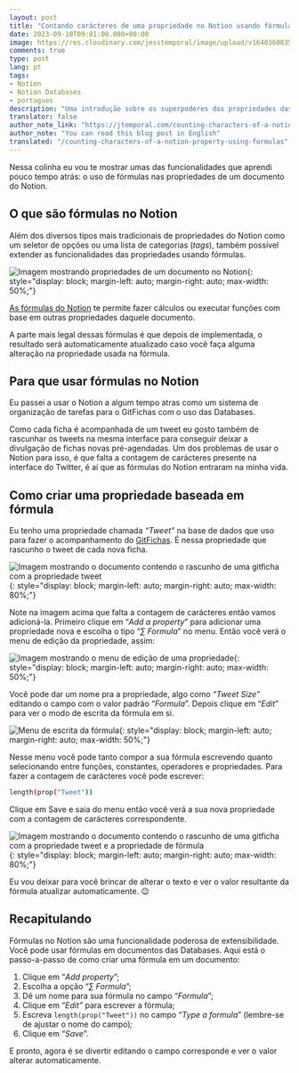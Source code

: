 ```yaml
---
layout: post
title: "Contando carácteres de uma propriedade no Notion usando fórmulas"
date: 2023-09-10T09:01:00.000+00:00
image: https://res.cloudinary.com/jesstemporal/image/upload/v1640360835/covers/colinha_igmf4s.png
comments: true
type: post
lang: pt
tags:
- Notion
- Notion Databases
- portugues
description: "Uma introdução sobre os superpoderes das propriedades das Databases"
translator: false
author_note_link: "https://jtemporal.com/counting-characters-of-a-notion-property-using-formulas"
author_note: "You can read this blog post in English"
translated: "/counting-characters-of-a-notion-property-using-formulas"
---
```


Nessa colinha eu vou te mostrar umas das funcionalidades que aprendi pouco tempo atrás: o uso de fórmulas nas propriedades de um documento do Notion.

## O que são fórmulas no Notion

Além dos diversos tipos mais tradicionais de propriedades do Notion como um seletor de opções ou uma lista de categorias (*tags*), também possível extender as funcionalidades das propriedades usando fórmulas.

![Imagem mostrando propriedades de um documento no Notion](https://res.cloudinary.com/jesstemporal/image/upload/v1668779237/notion/properties-blog-post-notion_z7mluh.png){: style="display: block; margin-left: auto; margin-right: auto; max-width: 50%;"}

[As fórmulas do Notion](https://www.notion.so/help/formulas) te permite fazer cálculos ou executar funções com base em outras propriedades daquele documento.

A parte mais legal dessas fórmulas é que depois de implementada, o resultado será automaticamente atualizado caso você faça alguma alteração na propriedade usada na fórmula.

## Para que usar fórmulas no Notion

Eu passei a usar o Notion a algum tempo atras como um sistema de organização de tarefas para o GitFichas com o uso das Databases.

Como cada ficha é acompanhada de um tweet eu gosto também de rascunhar os tweets na mesma interface para conseguir deixar a divulgação de fichas novas pré-agendadas. Um dos problemas de usar o Notion para isso, é que falta a contagem de carácteres presente na  interface do Twitter, é aí que as fórmulas do Notion entraram na minha vida.

## Como criar uma propriedade baseada em fórmula

Eu tenho uma propriedade chamada *“Tweet”* na base de dados que uso para fazer o acompanhamento do [GitFichas](https://gitfichas.com/?utm_source=blog). É nessa propriedade que rascunho o tweet de cada nova ficha.

![Imagem mostrando o documento contendo o rascunho de uma gitficha com a propriedade tweet](https://res.cloudinary.com/jesstemporal/image/upload/v1671234408/notion/document-properties-notion_rihyt1.jpg){: style="display: block; margin-left: auto; margin-right: auto; max-width: 80%;"}

Note na imagem acima que falta a contagem de carácteres então vamos adicioná-la. Primeiro clique em “*Add a property*” para adicionar uma propriedade nova e escolha o tipo “*∑ Formula*” no menu. Então você verá o menu de edição da propriedade, assim:

![Imagem mostrando o menu de edição de uma propriedade](https://res.cloudinary.com/jesstemporal/image/upload/v1671234549/notion/notion-formula-property-edit-menu_fcvz52.jpg){: style="display: block; margin-left: auto; margin-right: auto; max-width: 50%;"}

Você pode dar um nome pra a propriedade, algo como *“Tweet Size”* editando o campo com o valor padrão “*Formula*”. Depois clique em “*Edit*” para ver o modo de escrita da fórmula em si.

![Menu de escrita da fórmula](https://res.cloudinary.com/jesstemporal/image/upload/v1671234769/notion/notion-formula-property-function-length_ou0m3i.png){: style="display: block; margin-left: auto; margin-right: auto; max-width: 50%;"}

Nesse menu você pode tanto compor a sua fórmula escrevendo quanto selecionando entre funções, constantes, operadores e propriedades. Para fazer a contagem de carácteres você pode escrever:

```bash
length(prop("Tweet"))
```

Clique em Save e saia do menu então você verá a sua nova propriedade com a contagem de carácteres correspondente.

![Imagem mostrando o documento contendo o rascunho de uma gitficha com a propriedade tweet e a propriedade de fórmula](https://res.cloudinary.com/jesstemporal/image/upload/v1671236101/notion/documento-ficha-properties-notion-with-formula_tfznyg.png){: style="display: block; margin-left: auto; margin-right: auto; max-width: 80%;"}

Eu vou deixar para você brincar de alterar o texto e ver o valor resultante da fórmula atualizar automaticamente. 😉

## Recapitulando

Fórmulas no Notion são uma funcionalidade poderosa de extensibilidade. Você pode usar fórmulas em documentos das Databases. Aqui está o passo-a-passo de como criar uma fórmula em um documento:

1. Clique em “*Add property*”;
2. Escolha a opção “*∑ Formula*”;
3. Dê um nome para sua fórmula no campo “*Formula*”;
4. Clique em “*Edit”* para escrever a fórmula;
5. Escreva `length(prop("Tweet"))` no campo “*Type a formula*” (lembre-se de ajustar o nome do campo)*;*
6. Clique em “*Save*”.

E pronto, agora é se divertir editando o campo corresponde e ver o valor alterar automaticamente.